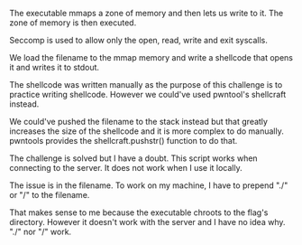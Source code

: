 The executable mmaps a zone of memory and then lets us write to it. The zone of memory is then executed.

Seccomp is used to allow only the open, read, write and exit syscalls.

We load the filename to the mmap memory and write a shellcode that opens it and writes it to stdout.

The shellcode was written manually as the purpose of this challenge is to practice writing shellcode. However we could've used pwntool's shellcraft instead.

We could've pushed the filename to the stack instead but that greatly increases the size of the shellcode and it is more complex to do manually. pwntools provides the shellcraft.pushstr() function to do that.


The challenge is solved but I have a doubt.
This script works when connecting to the server. It does not work when I use it locally.

The issue is in the filename. To work on my machine, I have to prepend "./" or "/" to the filename.

That makes sense to me because the executable chroots to the flag's directory. However it doesn't work with the server and I have no idea why. "./" nor "/" work.


